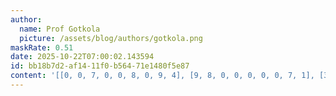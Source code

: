 ```yaml
---
author:
  name: Prof Gotkola
  picture: /assets/blog/authors/gotkola.png
maskRate: 0.51
date: 2025-10-22T07:00:02.143594
id: bb18b7d2-af14-11f0-b564-71e1480f5e87
content: '[[0, 0, 7, 0, 0, 8, 0, 9, 4], [9, 8, 0, 0, 0, 0, 0, 7, 1], [3, 2, 0, 0, 0, 0, 0, 0, 0], [2, 0, 5, 0, 0, 0, 0, 8, 0], [7, 6, 9, 8, 4, 0, 0, 0, 5], [4, 1, 0, 3, 0, 0, 7, 0, 2], [6, 9, 1, 4, 0, 3, 0, 2, 7], [8, 0, 2, 0, 0, 9, 6, 0, 3], [5, 0, 3, 0, 0, 7, 0, 0, 8]]'
---
```

